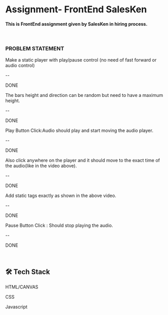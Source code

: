 <html>
<body>
  <h1>Assignment- FrontEnd SalesKen</h1>  
  <h4> This is FrontEnd assignment given by SalesKen in hiring process.</h4>
<br>
<h3>PROBLEM STATEMENT</h3>


<p>Make a static player with play/pause control (no need of fast forward or audio control)</p>-- <P>DONE</P>
<P>The bars height and direction can be random but need to have a maximum height.</P>-- <P>DONE</P>

<P>Play Button Click:Audio should play and start moving the audio player.</P>-- <P>DONE</P>

<P>Also click anywhere on the player and it should move to the exact time of the audio(like in the video above).</P>-- <P>DONE</P>
<P>Add static tags exactly as shown in the above video.</P>-- <P>DONE</P>
<P>Pause Button Click : Should stop playing the audio.</P>-- <P>DONE</P>
<br>

<h2>🛠 Tech Stack</h2>
<p>HTML/CANVAS</p>
<p>CSS</p>
<p>Javascript</p>

    
</body>
</html>
